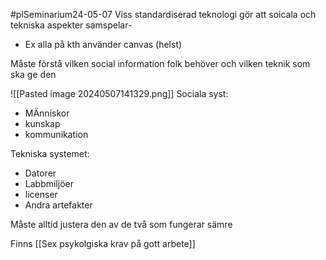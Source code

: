 #plSeminarium24-05-07
Viss standardiserad teknologi gör att soicala och tekniska aspekter samspelar-
- Ex alla på kth använder canvas (helst)

Måste förstå vilken social information folk behöver och vilken teknik som ska ge den

![[Pasted image 20240507141329.png]]
Sociala syst:
- MÄnniskor
- kunskap
- kommunikation

Tekniska systemet:
- Datorer
- Labbmiljöer
- licenser
- Andra artefakter

Måste alltid justera den av de två som fungerar sämre

Finns [[Sex psykolgiska krav på gott arbete]]
